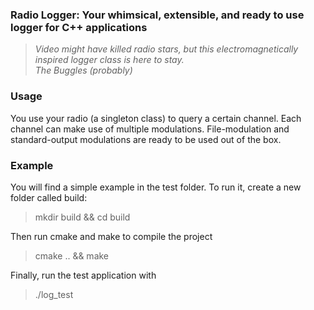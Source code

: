### Radio Logger: Your whimsical, extensible, and ready to use logger for C++ applications
> *Video might have killed radio stars, but this electromagnetically inspired logger class is here to stay.*
> <br><cite> The Buggles (probably) </cite>

### Usage
You use your radio (a singleton class) to query a certain channel.
Each channel can make use of multiple modulations.
File-modulation and standard-output modulations are ready to be used out of the box.

### Example
You will find a simple example in the test folder.
To run it, create a new folder called build:

> mkdir build && cd build

Then run cmake and make to compile the project

> cmake .. && make

Finally, run the test application with

> ./log_test
